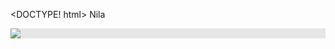 <DOCTYPE! html>
Nila

<img style="display: block;-webkit-user-select: none;margin: auto;background-color: hsl(0, 0%, 90%);transition: background-color 300ms;" src="https://badoystudio.com/wp-content/uploads/2019/05/pemrograman-berorientasi-objek.jpg">
</html>
